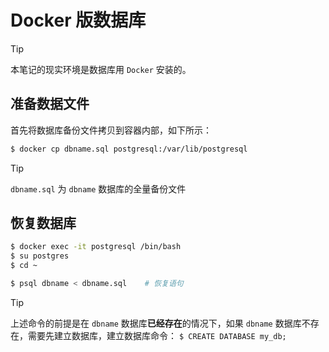 # Docker 版数据库

> [!tip]
> 本笔记的现实环境是数据库用 `Docker` 安装的。

## 准备数据文件

首先将数据库备份文件拷贝到容器内部，如下所示：

```bash
$ docker cp dbname.sql postgresql:/var/lib/postgresql
```

> [!tip]
> `dbname.sql` 为 `dbname` 数据库的全量备份文件

## 恢复数据库

```bash
$ docker exec -it postgresql /bin/bash
$ su postgres
$ cd ~

$ psql dbname < dbname.sql    # 恢复语句
```

> [!tip]
> 上述命令的前提是在 `dbname` 数据库**已经存在**的情况下，如果 `dbname` 数据库不存在，需要先建立数据库，建立数据库命令： `$ CREATE DATABASE my_db;`
